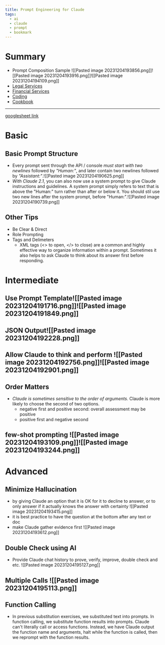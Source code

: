 ```yaml
---
title: Prompt Engineering for Claude
tags:
  - ai
  - claude
  - prompt
  - bookmark
---
```

# Summary 
- Prompt Composition Sample ![[Pasted image 20231204193856.png]]![[Pasted image 20231204193916.png]]![[Pasted image 20231204194109.png]]
- [Legal Services](https://docs.google.com/spreadsheets/d/19jzLgRruG9kjUQNKtCg1ZjdD6l6weA6qRXG5zLIAhC8/edit#gid=898779877)
- [Financial Services](https://docs.google.com/spreadsheets/d/19jzLgRruG9kjUQNKtCg1ZjdD6l6weA6qRXG5zLIAhC8/edit#gid=1348878889)
- [Coding](https://docs.google.com/spreadsheets/d/19jzLgRruG9kjUQNKtCg1ZjdD6l6weA6qRXG5zLIAhC8/edit#gid=1171654224)
- [Cookbook](https://github.com/anthropics/anthropic-cookbook)

---
[googlesheet link](https://docs.google.com/spreadsheets/d/19jzLgRruG9kjUQNKtCg1ZjdD6l6weA6qRXG5zLIAhC8/edit#gid=150872633)
# Basic
## Basic Prompt Structure
- Every prompt sent through the API / console *must start with two newlines* followed by *"Human:"*, and later contain two newlines followed by *"Assistant:"*.![[Pasted image 20231204190625.png]]
- *With Claude 2.1*, you can also now use a system prompt to give Claude instructions and guidelines. A system prompt simply refers to text that is above the "Human:" turn rather than after or below it. You should stil use two new lines after the system prompt, before "Human:".![[Pasted image 20231204190739.png]]

## Other Tips
- Be Clear & Direct
- Role Prompting
- Tags and Delimeters
	- XML tags (<> to open, </> to close) are a common and highly effective way to organize information within a prompt. Sometimes it also helps to ask Claude to think about its answer first before responding.

# Intermediate
## Use Prompt Template![[Pasted image 20231204191716.png]]![[Pasted image 20231204191849.png]]
## JSON Output![[Pasted image 20231204192228.png]]
## Allow Claude to think and perform ![[Pasted image 20231204192756.png]]![[Pasted image 20231204192901.png]]
## Order Matters
- *Claude is sometimes sensitive to the order of arguments.* Claude is more likely to choose the second of two options.
	- negative first and positive second: overall assessment may be positive
	- positive first and negative second 
## few-shot prompting ![[Pasted image 20231204193109.png]]![[Pasted image 20231204193244.png]]

# Advanced
## Minimize Hallucination 
- by giving Claude an option that it is OK for it to decline to answer, or to only answer if it actually knows the answer with certainty ![[Pasted image 20231204193415.png]]
- it is best practice to have the question at the bottom after any text or doc
- make Claude gather evidence first ![[Pasted image 20231204193612.png]]
## Double Check using AI
- Provide Claude chat history to prove, verify, improve, double check and etc.
![[Pasted image 20231204195127.png]]
## Multiple Calls ![[Pasted image 20231204195113.png]]

## Function Calling 
- In previous substitution exercises, we substituted text into prompts. In function calling, we substitute function results into prompts. Claude can't literally call or access functions. Instead, we have Claude output the function name and arguments, halt while the function is called, then we reprompt with the function results.